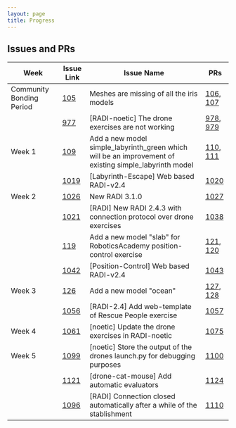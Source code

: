 ```yaml
---
layout: page
title: Progress
---
```


## Issues and PRs

| Week | Issue Link | Issue Name | PRs |
| -----| ---------- | ---------- | -- |
| Community Bonding Period | [105](https://github.com/JdeRobot/drones/issues/105)| Meshes are missing of all the iris models | [106](https://github.com/JdeRobot/drones/pull/106), [107](https://github.com/JdeRobot/drones/pull/107) |
| | [977](https://github.com/JdeRobot/RoboticsAcademy/issues/977)| [RADI-noetic] The drone exercises are not working | [978](https://github.com/JdeRobot/RoboticsAcademy/pull/978), [979](https://github.com/JdeRobot/RoboticsAcademy/pull/979) |
| Week 1 | [109](https://github.com/JdeRobot/drones/issues/109)| Add a new model simple_labyrinth_green which will be an improvement of existing simple_labyrinth model | [110](https://github.com/JdeRobot/drones/pull/110), [111](https://github.com/JdeRobot/drones/pull/111) |
| | [1019](https://github.com/JdeRobot/RoboticsAcademy/issues/1019)| [Labyrinth-Escape] Web based RADI-v2.4 | [1020](https://github.com/JdeRobot/RoboticsAcademy/pull/1020)|
| Week 2 | [1026](https://github.com/JdeRobot/RoboticsAcademy/issues/1026)| New RADI 3.1.0 | [1027](https://github.com/JdeRobot/RoboticsAcademy/pull/1027) |
| | [1021](https://github.com/JdeRobot/RoboticsAcademy/issues/1021)| [RADI] New RADI 2.4.3 with connection protocol over drone exercises | [1038](https://github.com/JdeRobot/RoboticsAcademy/pull/1038)|
| | [119](https://github.com/JdeRobot/drones/issues/119)| Add a new model "slab" for RoboticsAcademy position-control exercise | [121](https://github.com/JdeRobot/drones/pull/121), [120](https://github.com/JdeRobot/drones/pull/120)|
| | [1042](https://github.com/JdeRobot/RoboticsAcademy/issues/1042)| [Position-Control] Web based RADI-v2.4 | [1043](https://github.com/JdeRobot/RoboticsAcademy/pull/1043)|
| Week 3 | [126](https://github.com/JdeRobot/drones/issues/126)| Add a new model "ocean" | [127](https://github.com/JdeRobot/drones/pull/127), [128](https://github.com/JdeRobot/drones/pull/128)|
| | [1056](https://github.com/JdeRobot/RoboticsAcademy/issues/1056)| [RADI-2.4] Add web-template of Rescue People exercise | [1057](https://github.com/JdeRobot/RoboticsAcademy/pull/1057)|
| Week 4 | [1061](https://github.com/JdeRobot/RoboticsAcademy/issues/1061)| [noetic] Update the drone exercises in RADI-noetic | [1075](https://github.com/JdeRobot/RoboticsAcademy/pull/1075)|
| Week 5 | [1099](https://github.com/JdeRobot/RoboticsAcademy/issues/1099)| [noetic] Store the output of the drones launch.py for debugging purposes | [1100](https://github.com/JdeRobot/RoboticsAcademy/pull/1100)|
| | [1121](https://github.com/JdeRobot/RoboticsAcademy/issues/1121)| [drone-cat-mouse] Add automatic evaluators | [1124](https://github.com/JdeRobot/RoboticsAcademy/pull/1124)|
| | [1096](https://github.com/JdeRobot/RoboticsAcademy/issues/1096)| [RADI] Connection closed automatically after a while of the stablishment | [1110](https://github.com/JdeRobot/RoboticsAcademy/pull/1110)|